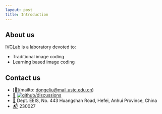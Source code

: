 ```yaml
---
layout: post
title: Introduction
---
```


## About us

[IVCLab](https://ustc-ivclab.github.io) is a laboratory devoted to:

- Traditional image coding
- Learning based image coding


## Contact us

- [:e-mail:](mailto: dongeliu@mail.ustc.edu.cn)
- [:speech_balloon:](https://github.com/ustc-ivclab/.github/discussions) [![github/discussions](https://shields.io/github/discussions/ustc-ivclab/.github)](https://github.com/ustc-ivclab/.github/discussions)
- [:office:](https://ustc.edu.cn/) Dept. EEIS, No. 443 Huangshan Road, Hefei, 
Anhui Province, China
- [:mailbox_with_mail:](https://ustc.edu.cn/) 230027

